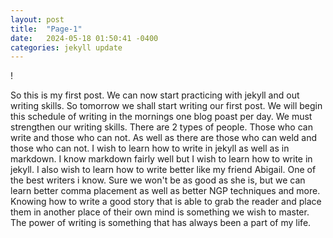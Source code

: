 ```yaml
---
layout: post
title:  "Page-1"
date:   2024-05-18 01:50:41 -0400
categories: jekyll update
---
```


!



So this is my first post.  We can now start practicing with jekyll and out writing skills. 
So tomorrow we shall start writing our first post. We will begin this schedule of writing in the mornings one blog poast per day. We must strengthen our writing skills. There are 2 types of people. Those who can write and those who can not. As well as there are those who can weld and those who can not. I wish to learn how to write in jekyll as well as in markdown.  I know markdown fairly well but I wish to learn how to write in jekyll. I also wish to learn how to write better like my friend Abigail.  One of the best writers i know. Sure we won't be as good as she is, but we can learn better comma placement as well as better NGP techniques and more.
Knowing how to write a good story that is able to grab the reader and place them in another place of their own mind is something we wish to master. The power of writing is something that has always been a part of my life.  
